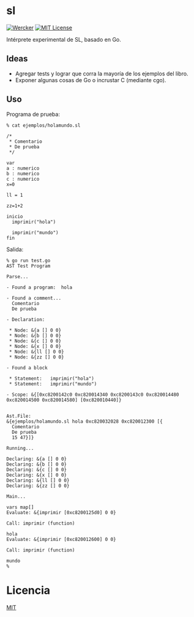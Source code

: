 # sl

[![Wercker][wercker-image]][wercker-url]
[![MIT License][license-image]][license-url]

Intérprete experimental de SL, basado en Go.

## Ideas

* Agregar tests y lograr que corra la mayoría de los ejemplos del libro.
* Exponer algunas cosas de Go o incrustar C (mediante cgo).

## Uso

Programa de prueba:

```
% cat ejemplos/holamundo.sl

/*
 * Comentario
 * De prueba
 */

var
a : numerico
b : numerico
c : numerico
x=0

ll = 1

zz=1+2

inicio
  imprimir("hola")

  imprimir("mundo")
fin
```

Salida:

```
% go run test.go
AST Test Program

Parse...

- Found a program:  hola

- Found a comment...
  Comentario
  De prueba

- Declaration:

 * Node: &{a [] 0 0}
 * Node: &{b [] 0 0}
 * Node: &{c [] 0 0}
 * Node: &{x [] 0 0}
 * Node: &{ll [] 0 0}
 * Node: &{zz [] 0 0}

- Found a block

 * Statement:   imprimir("hola")
 * Statement:   imprimir("mundo")

- Scope: &{[0xc8200142c0 0xc820014340 0xc8200143c0 0xc820014480 0xc820014500 0xc820014580] [0xc820010440]}


Ast.File:
&{ejemplos/holamundo.sl hola 0xc820032028 0xc820012300 [{
  Comentario
  De prueba
  15 47}]}

Running...

Declaring: &{a [] 0 0}
Declaring: &{b [] 0 0}
Declaring: &{c [] 0 0}
Declaring: &{x [] 0 0}
Declaring: &{ll [] 0 0}
Declaring: &{zz [] 0 0}

Main...

vars map[]
Evaluate: &{imprimir [0xc8200125d0] 0 0}

Call: imprimir (function)

hola
Evaluate: &{imprimir [0xc820012600] 0 0}

Call: imprimir (function)

mundo
%
```

# Licencia

[MIT](https://github.com/matiasinsaurralde/sl/blob/master/LICENSE)

[wercker-image]: https://app.wercker.com/status/2b1d6102e8ba50ad9f74131c030f04fe/s/master
[wercker-url]: https://app.wercker.com/project/bykey/2b1d6102e8ba50ad9f74131c030f04fe
[license-url]: https://github.com/matiasinsaurralde/sl/blob/master/LICENSE
[license-image]: http://img.shields.io/badge/license-MIT-blue.svg?style=flat
